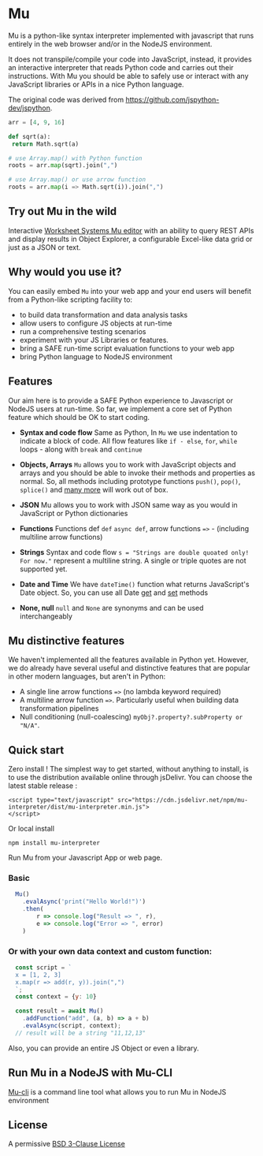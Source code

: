 # Mu

Mu is a python-like syntax interpreter implemented with javascript that runs entirely in the web browser and/or in the NodeJS environment.

It does not transpile/compile your code into JavaScript, instead, it provides an interactive interpreter that reads Python code and carries out their instructions. With Mu you should be able to safely use or interact with any JavaScript libraries or APIs in a nice Python language.

The original code was derived from https://github.com/jspython-dev/jspython. 
```py
arr = [4, 9, 16]

def sqrt(a):
 return Math.sqrt(a)

# use Array.map() with Python function
roots = arr.map(sqrt).join(",")

# use Array.map() or use arrow function
roots = arr.map(i => Math.sqrt(i)).join(",")

```
## Try out Mu in the wild
Interactive [Worksheet Systems Mu editor](https://run.worksheet.systems/data-studio/app/guest/Mu-playground?file=main.Mu) with an ability to query REST APIs and display results in Object Explorer, a configurable Excel-like data grid or just as a JSON or text.

## Why would you use it?
You can easily embed `Mu` into your web app and your end users will benefit from a Python-like scripting facility to:
   * to build data transformation and data analysis tasks
   * allow users to configure JS objects at run-time
   * run a comprehensive testing scenarios
   * experiment with your JS Libraries or features.
   * bring a SAFE run-time script evaluation functions to your web app
   * bring Python language to NodeJS environment

## Features
Our aim here is to provide a SAFE Python experience to Javascript or NodeJS users at run-time. So far, we implement a core set of Python feature which should be OK to start coding.

  * **Syntax and code flow** Same as Python, In `Mu` we use indentation to indicate a block of code. All flow features like `if - else`, `for`, `while` loops - along with `break` and `continue`

  * **Objects, Arrays** `Mu` allows you to work with JavaScript objects and arrays and you should be able to invoke their methods and properties as normal. So, all methods including prototype functions `push()`, `pop()`, `splice()` and [many more](https://www.w3schools.com/js/js_array_methods.asp) will work out of box.

  * **JSON** Mu allows you to work with JSON same way as you would in JavaScript or Python dictionaries

  * **Functions** Functions def `def` `async def`, arrow functions `=>` - (including multiline arrow functions)

  * **Strings** Syntax and code flow `s = "Strings are double quoated only! For now."` represent a multiline string. A single or triple quotes are not supported yet.

  * **Date and Time** We have `dateTime()` function what returns JavaScript's Date object. So, you can use all Date [get](https://www.w3schools.com/js/js_date_methods.asp) and [set](https://www.w3schools.com/js/js_date_methods_set.asp) methods

  * **None, null** `null` and `None` are synonyms and can be used interchangeably

## Mu distinctive features
We haven't implemented all the features available in Python yet. However, we do already have several useful and distinctive features that are popular in other modern languages, but aren't in Python:
 - A single line arrow functions `=>` (no lambda keyword required)
 - A multiline arrow function `=>`. Particularly useful when building data transformation pipelines
 - Null conditioning (null-coalescing) `myObj?.property?.subProperty or "N/A"`. 

## Quick start

Zero install !
The simplest way to get started, without anything to install, is to use the distribution available online through jsDelivr. You can choose the latest stable release :
```
<script type="text/javascript" src="https://cdn.jsdelivr.net/npm/mu-interpreter/dist/mu-interpreter.min.js">
</script>
```

Or local install
```
npm install mu-interpreter
```
Run Mu from your Javascript App or web page.
### Basic
```js
  Mu()
    .evalAsync('print("Hello World!")')
    .then(
        r => console.log("Result => ", r),
        e => console.log("Error => ", error)
    )
```
### Or with your own data context and custom function:
```js
  const script = `
  x = [1, 2, 3]
  x.map(r => add(r, y)).join(",")
  `;
  const context = {y: 10}

  const result = await Mu()
    .addFunction("add", (a, b) => a + b)
    .evalAsync(script, context);
  // result will be a string "11,12,13"
```
Also, you can provide an entire JS Object or even a library.

## Run Mu in a NodeJS with Mu-CLI

[Mu-cli](https://github.com/mu-dev/mu-cli) is a command line tool what allows you to run Mu in NodeJS environment


## License
A permissive [BSD 3-Clause License](https://github.com/mu-dev/mu/blob/master/LICENSE) 
